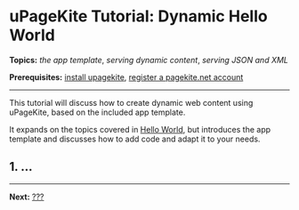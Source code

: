 # uPageKite Tutorial: Dynamic Hello World

**Topics:**
 *the app template*,
 *serving dynamic content*,
 *serving JSON and XML*

**Prerequisites:**
 [install upagekite](../README.md),
 [register a pagekite.net account](https://pagekite.net/signup/)


-----------------------------------------------------------------------------

This tutorial will discuss how to create dynamic web content using uPageKite,
based on the included app template.

It expands on the topics covered in [Hello World](01_Hello_World.md), but
introduces the app template and discusses how to add code and adapt it to
your needs.

## 1. ...

-----------------------------------------------------------------------------

**Next:** [???](03_TBD.md)
